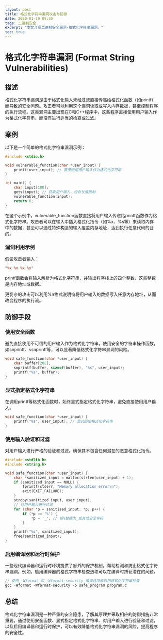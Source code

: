 ```yaml
---
layout: post
title: 格式化字符串漏洞攻击与防御
date: 2020-01-20 09:30
tags: 二进制安全
excerpt: "本文介绍二进制安全漏洞-格式化字符串漏洞。"
toc: true
---	
```

# 格式化字符串漏洞 (Format String Vulnerabilities)
## 描述

格式化字符串漏洞是由于格式化输入未经过滤直接传递给格式化函数（如printf）而导致的安全问题。攻击者可以利用这个漏洞读取或写入内存数据，甚至控制程序的执行流程。这类漏洞主要出现在C和C++程序中，这些程序直接使用用户输入作为格式化字符串，而没有进行适当的检查或过滤。

## 案例
以下是一个简单的格式化字符串漏洞示例：

```c
#include <stdio.h>

void vulnerable_function(char *user_input) {
    printf(user_input); // 直接使用用户输入作为格式化字符串
}

int main() {
    char input[100];
    gets(input); // 获取用户输入，没有长度限制
    vulnerable_function(input);
    return 0;
}
```

在这个示例中，vulnerable_function函数直接将用户输入传递给printf函数作为格式化字符串。攻击者可以在输入中插入格式化指令（如%x、%s等）来读取内存中的数据，甚至可以通过特殊构造的输入覆盖内存地址，达到执行任意代码的目的。

### 漏洞利用示例

假设攻击者输入：

```perl
"%x %x %x %x"
```

printf函数会将输入解析为格式化字符串，并输出程序栈上的四个整数，这些整数是内存地址或数据。

更复杂的攻击可以利用%n格式说明符将用户输入的数据写入任意内存地址，从而改变程序的执行流。

## 防御手段

### 使用安全函数

避免直接使用不可信的用户输入作为格式化字符串。使用安全的字符串操作函数，如snprintf、vsnprintf等，可以显著降低格式化字符串漏洞的风险。

```c
void safe_function(char *user_input) {
    char buffer[200];
    snprintf(buffer, sizeof(buffer), "%s", user_input);
    printf("%s", buffer);
}
```

### 显式指定格式化字符串

在调用printf等格式化函数时，始终显式指定格式化字符串，避免直接使用用户输入。

```c
void safe_function(char *user_input) {
    printf("%s", user_input); // 显式指定格式化字符串
}
```

### 使用输入验证和过滤

对用户输入进行严格的验证和过滤，确保其不包含任何潜在的恶意格式化指令。

```c
#include <stdlib.h>
#include <string.h>

void safe_function(char *user_input) {
    char *sanitized_input = malloc(strlen(user_input) + 1);
    if (sanitized_input == NULL) {
        fprintf(stderr, "Memory allocation error\n");
        exit(EXIT_FAILURE);
    }
    strcpy(sanitized_input, user_input);
    // 对用户输入进行过滤
    for (char *p = sanitized_input; *p; p++) {
        if (*p == '%') {
            *p = '_'; // 将%替换为_或其他安全字符
        }
    }
    printf("%s", sanitized_input);
    free(sanitized_input);
}
```

### 启用编译器和运行时保护

一些现代编译器和运行时环境提供了额外的保护机制，帮助检测和防止格式化字符串漏洞。例如，启用编译器的格式字符串检查选项可以在编译时捕获潜在的问题。

```c
// 使用 -Wformat 和 -Wformat-security 编译选项来启用格式化字符串检查
gcc -Wformat -Wformat-security -o safe_program program.c
```

## 总结

格式化字符串漏洞是一种严重的安全隐患，了解其原理并采取相应的防御措施非常重要。通过使用安全函数、显式指定格式化字符串、对用户输入进行验证和过滤，以及启用编译器和运行时保护，可以有效降低格式化字符串漏洞的风险，提高程序的安全性。
